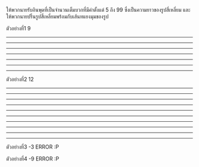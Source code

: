 ให้พวกนายรับอินพุดที่เป็นจำนวนเต็มบวกที่มีค่าตั้งแต่ 5 ถึง 99 ซึ่งเป็นความยาวของรูปสี่เหลี่ยม และให้พวกนายปริ้นรูปสี่เหลี่ยมพร้อมกับเส้นทแยงมุมของรูป

ตัวอย่างที่1
9
*********
* *   * *
*  * *  *
*   *   *
*  * *  *
* *   * *
*********

ตัวอย่างที่2
12
************
* *      * *
*  *    *  *
*   *  *   *
*    **    *
*    **    *
*   *  *   *
*  *    *  *
* *      * *
************

ตัวอย่างที่3
-3
ERROR :P

ตัวอย่างที่4
-9
ERROR :P